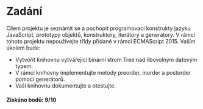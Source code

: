 # Zadání

Cílem projektu je seznámit se a pochopit programovací konstrukty jazyku JavaScript, prototypy objektů, konstruktory, iterátory a generátory. V rámci tohoto projektu nepoužívejte třídy přidané v rámci ECMAScript 2015. Vaším úkolem bude:
 - Vytvořit knihovnu vytvářející binární strom Tree nad libovolným datovým typem.
 - V rámci knihovny implementujte metody preorder, inorder a postorder pomocí generátorů.
 - Vaši knihovnu dokumentujte a otestujte.


#### Získáno bodů: 9/10